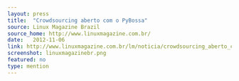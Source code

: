 ```yaml
---
layout: press
title:  "Crowdsourcing aberto com o PyBossa"
source: Linux Magazine Brazil
source_home: http://www.linuxmagazine.com.br/
date:   2012-11-06
link: http://www.linuxmagazine.com.br/lm/noticia/crowdsourcing_aberto_com_o_pybossa
screenshot: linuxmagazinebr.png
featured: no 
type: mention
---
```


